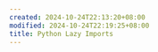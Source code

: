 ```yaml
---
created: 2024-10-24T22:13:20+08:00
modified: 2024-10-24T22:19:25+08:00
title: Python Lazy Imports
---
```

